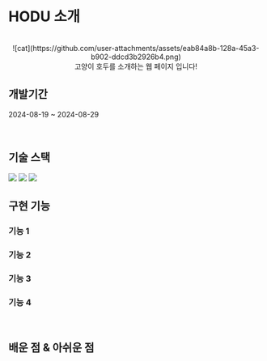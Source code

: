 # HODU 소개 

<p align="center">
  <br>
   ![cat](https://github.com/user-attachments/assets/eab84a8b-128a-45a3-b902-ddcd3b2926b4.png)
  <br>
  고양이 호두를 소개하는 웹 페이지 입니다!
</p>


## 개발기간

<p align="justify">
2024-08-19 ~ 2024-08-29
</p>


<br>

## 기술 스택
<img src="https://img.shields.io/badge/html5-E34F26?style=for-the-badge&logo=html5&logoColor=white">
<img src="https://img.shields.io/badge/css-1572B6?style=for-the-badge&logo=css3&logoColor=white">
<img src="https://img.shields.io/badge/javascript-F7DF1E?style=for-the-badge&logo=javascript&logoColor=black">

<br>

## 구현 기능

### 기능 1

### 기능 2

### 기능 3

### 기능 4

<br>

## 배운 점 & 아쉬운 점

<p align="justify">

</p>

<br>


